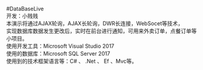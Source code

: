 #DataBaseLive<br>
开发：小贱贱<br>
本演示将通过AJAX轮询，AJAX长轮询，DWR长连接，WebSocet等技术，<br>
实现数据库数据发生更改后，实时在前台进行通知，可用来外卖订单，点餐订单等小项目。<br>
使用开发工具：Microsoft Visual Studio 2017 <br>
使用的数据库：Microsoft SQL Server 2017 <br>
使用到的技术框架语言等：C#  、 .Net 、 Ef 、Mvc等。
